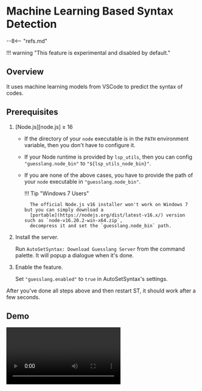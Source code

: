 # Machine Learning Based Syntax Detection

--8<-- "refs.md"

!!! warning "This feature is experimental and disabled by default."

## Overview

It uses machine learning models from VSCode to predict the syntax of codes.

## Prerequisites

1. [Node.js][node.js] ≥ 16


    - If the directory of your `node` executable is in the `PATH` environment variable, then you don't have to configure it.
    - If your Node runtime is provided by `lsp_utils`, then you can config `"guesslang.node_bin"` to `"${lsp_utils_node_bin}"`.
    - If you are none of the above cases, you have to provide the path of your `node` executable in `"guesslang.node_bin"`.

        !!! Tip "Windows 7 Users"

            The official Node.js v16 installer won't work on Windows 7 but you can simply download a
            [portable](https://nodejs.org/dist/latest-v16.x/) version such as `node-v16.20.2-win-x64.zip`,
            decompress it and set the `guesslang.node_bin` path.

1. Install the server.

    Run `AutoSetSyntax: Download Guesslang Server` from the command palette. It will popup a dialogue when it's done.

1. Enable the feature.

    Set `"guesslang.enabled"` to `true` in AutoSetSyntax's settings.

After you've done all steps above and then restart ST, it should work after a few seconds.

## Demo

<video controls="controls" style="max-width:100%">
  <source type="video/mp4" src="https://user-images.githubusercontent.com/6594915/133069990-ea6eaf22-f341-4c0c-9b74-1931f96c7183.mp4"></source>
  <p>Your browser does not support the video element.</p>
</video>

